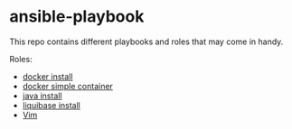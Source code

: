 # ansible-playbook

This repo contains different playbooks and roles that may come in handy.

Roles:
- [docker install](roles/docker.install/README.md)
- [docker simple container](roles/docker.simple.container/README.md)
- [java install](roles/java.install/README.md)
- [liquibase install](roles/liquibase.install/README.md)
- [Vim](roles/vim/README.md)
